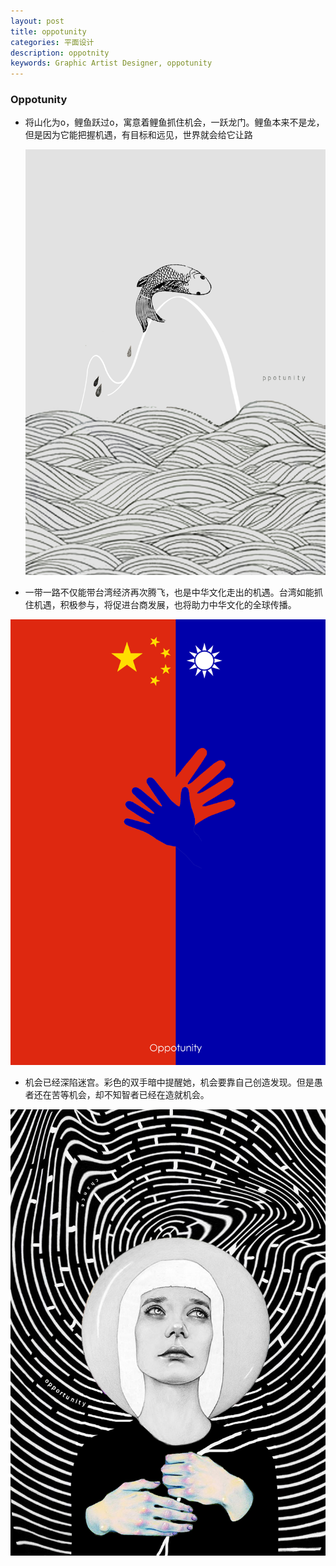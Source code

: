 ```yaml
---
layout: post
title: oppotunity
categories: 平面设计
description: oppotnity
keywords: Graphic Artist Designer, oppotunity
---
```


### Oppotunity 

- 将山化为o，鲤鱼跃过o，寓意着鲤鱼抓住机会，一跃龙门。鲤鱼本来不是龙，但是因为它能把握机遇，有目标和远见，世界就会给它让路

   ![](/images/posts/graphicartistdesigner/oppotunity/oppotunity1.jpg)

- 一带一路不仅能带台湾经济再次腾飞，也是中华文化走出的机遇。台湾如能抓住机遇，积极参与，将促进台商发展，也将助力中华文化的全球传播。

![](/images/posts/graphicartistdesigner/oppotunity/oppotunity2.jpg)

- 机会已经深陷迷宫。彩色的双手暗中提醒她，机会要靠自己创造发现。但是愚者还在苦等机会，却不知智者已经在造就机会。

![](/images/posts/graphicartistdesigner/oppotunity/oppotunity3.jpg)

  
